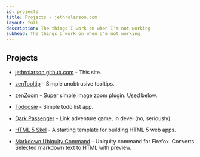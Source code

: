 ```yaml
---
id: projects
title: Projects - jethrolarson.com
layout: full
description: The things I work on when I'm not working
subhead: The things I work on when I'm not working
---
```


Projects
--------------------------------------
* [jethrolarson.github.com](http://github.com/jethrolarson.github.com) - This site.
* [zenTooltip](http://github.com/jethrolarson/zentooltip) - Simple unobtrusive tooltips.
* [zenZoom](http://github.com/jethrolarson/zentooltip) - Super simple image zoom plugin. Used below.
* [Todoosie](http://www.todoosie.com) - Simple todo list app.
* [Dark Passenger](http://dark-passenger.appspot.com) - Link adventure game, in devel (no, seriously).
* [HTML 5 Skel](http://github.com/jethrolarson/html5skel) - A starting template for building HTML 5 web apps.

* [Markdown Ubiquity Command](http://gist.github.com/21974) - Ubiquity command for Firefox. Converts Selected markdown text to HTML with preview.

